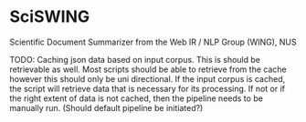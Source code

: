 SciSWING
========

Scientific Document Summarizer from the Web IR / NLP Group (WING), NUS

TODO: Caching json data based on input corpus. This is should be retrievable as
well. Most scripts should be able to retrieve from the cache however this
should only be uni directional.
If the input corpus is cached, the script will retrieve data that is necessary
for its processing. If not or if the right extent of data is not cached, then
the pipeline needs to be manually run. (Should default pipeline be initiated?)
